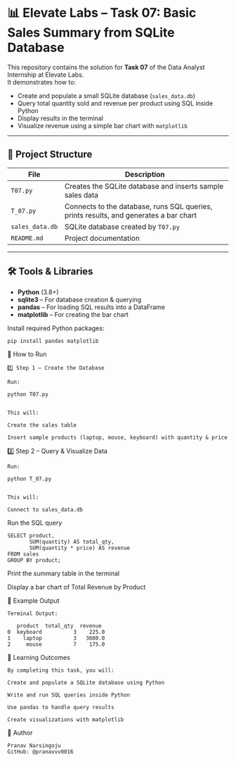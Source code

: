 # 📊 Elevate Labs – Task 07: Basic Sales Summary from SQLite Database

This repository contains the solution for **Task 07** of the Data Analyst Internship at Elevate Labs.  
It demonstrates how to:
- Create and populate a small SQLite database (`sales_data.db`)
- Query total quantity sold and revenue per product using SQL inside Python
- Display results in the terminal
- Visualize revenue using a simple bar chart with `matplotlib`

---

## 📂 Project Structure
| File | Description |
|------|-------------|
| `T07.py` | Creates the SQLite database and inserts sample sales data |
| `T_07.py` | Connects to the database, runs SQL queries, prints results, and generates a bar chart |
| `sales_data.db` | SQLite database created by `T07.py` |
| `README.md` | Project documentation |

---

## 🛠 Tools & Libraries
- **Python** (3.8+)
- **sqlite3** – For database creation & querying
- **pandas** – For loading SQL results into a DataFrame
- **matplotlib** – For creating the bar chart

Install required Python packages:
```bash
pip install pandas matplotlib
```
🚀 How to Run
```
1️⃣ Step 1 – Create the Database

Run:

python T07.py


This will:

Create the sales table

Insert sample products (laptop, mouse, keyboard) with quantity & price
```

2️⃣ Step 2 – Query & Visualize Data
```
Run:

python T_07.py


This will:

Connect to sales_data.db
```

Run the SQL query
```
SELECT product, 
       SUM(quantity) AS total_qty, 
       SUM(quantity * price) AS revenue
FROM sales
GROUP BY product;
```
Print the summary table in the terminal

Display a bar chart of Total Revenue by Product

📸 Example Output

```
Terminal Output:

   product  total_qty  revenue
0  keyboard          3    225.0
1    laptop          3   3600.0
2     mouse          7    175.0
```
🎯 Learning Outcomes

```
By completing this task, you will:

Create and populate a SQLite database using Python

Write and run SQL queries inside Python

Use pandas to handle query results

Create visualizations with matplotlib
```
👤 Author
```
Pranav Narsingoju
GitHub: @pranavvv0016
```
